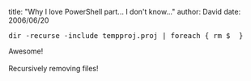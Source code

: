 
title: "Why I love PowerShell part... I don't know..."
author: David
date: 2006/06/20

<pre>dir -recurse -include tempproj.proj | foreach { rm $_ }</pre>Awesome!<br><br>Recursively removing files!<br>
